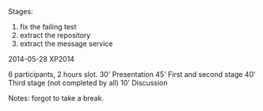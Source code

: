 Stages:

 1. fix the failing test
 2. extract the repository
 3. extract the message service


2014-05-28 XP2014

6 participants, 2 hours slot.
  30' Presentation
  45' First and second stage
  40' Third stage (not completed by all)
  10' Discussion

Notes: forgot to take a break.

